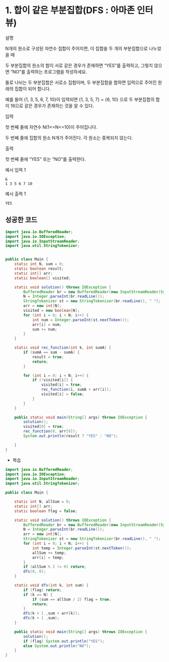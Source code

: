 # 1. 합이 같은 부분집합(DFS : 아마존 인터뷰)

설명

N개의 원소로 구성된 자연수 집합이 주어지면, 이 집합을 두 개의 부분집합으로 나누었을 때

두 부분집합의 원소의 합이 서로 같은 경우가 존재하면 “YES"를 출력하고, 그렇지 않으면 ”NO"를 출력하는 프로그램을 작성하세요.

둘로 나뉘는 두 부분집합은 서로소 집합이며, 두 부분집합을 합하면 입력으로 주어진 원래의 집합이 되어 합니다.

예를 들어 {1, 3, 5, 6, 7, 10}이 입력되면 {1, 3, 5, 7} = {6, 10} 으로 두 부분집합의 합이 16으로 같은 경우가 존재하는 것을 알 수 있다.



입력

첫 번째 줄에 자연수 N(1<=N<=10)이 주어집니다.

두 번째 줄에 집합의 원소 N개가 주어진다. 각 원소는 중복되지 않는다.



출력

첫 번째 줄에 “YES" 또는 ”NO"를 출력한다.



예시 입력 1 

```
6
1 3 5 6 7 10  
```

예시 출력 1

```
YES
```



## 성공한 코드

~~~java
import java.io.BufferedReader;
import java.io.IOException;
import java.io.InputStreamReader;
import java.util.StringTokenizer;


public class Main {
    static int N, sum = 0;
    static boolean result;
    static int[] arr;
    static boolean[] visited;

    static void solution() throws IOException {
        BufferedReader br = new BufferedReader(new InputStreamReader(System.in));
        N = Integer.parseInt(br.readLine());
        StringTokenizer st = new StringTokenizer(br.readLine(), " ");
        arr = new int[N];
        visited = new boolean[N];
        for (int i = 0; i < N; i++) {
            int num = Integer.parseInt(st.nextToken());
            arr[i] = num;
            sum += num;
        }
    }

    static void rec_function(int k, int sumA) {
        if (sumA == sum - sumA) {
            result = true;
            return;
        }

        for (int i = 0; i < N; i++) {
            if (!visited[i]) {
                visited[i] = true;
                rec_function(i, sumA + arr[i]);
                visited[i] = false;
            }
        }
    }

    public static void main(String[] args) throws IOException {
        solution();
        visited[0] = true;
        rec_function(0, arr[0]);
        System.out.println(result ? "YES" : "NO");

    }
}
~~~



* 복습

~~~java
import java.io.BufferedReader;
import java.io.IOException;
import java.io.InputStreamReader;
import java.util.StringTokenizer;

public class Main {

    static int N, allSum = 0;
    static int[] arr;
    static boolean flag = false;

    static void solution() throws IOException {
        BufferedReader br = new BufferedReader(new InputStreamReader(System.in));
        N = Integer.parseInt(br.readLine());
        arr = new int[N];
        StringTokenizer st = new StringTokenizer(br.readLine(), " ");
        for (int i = 0; i < N; i++) {
            int temp = Integer.parseInt(st.nextToken());
            allSum += temp;
            arr[i] = temp;
        }
        if (allSum % 2 != 0) return;
        dfs(0, 0);
    }

    static void dfs(int k, int sum) {
        if (flag) return;
        if (k == N) {
            if (sum == allSum / 2) flag = true;
            return;
        }
        dfs(k + 1 ,sum + arr[k]);
        dfs(k + 1 ,sum);
    }

    public static void main(String[] args) throws IOException {
        solution();
        if (flag) System.out.println("YES");
        else System.out.println("NO");
    }
}
~~~

